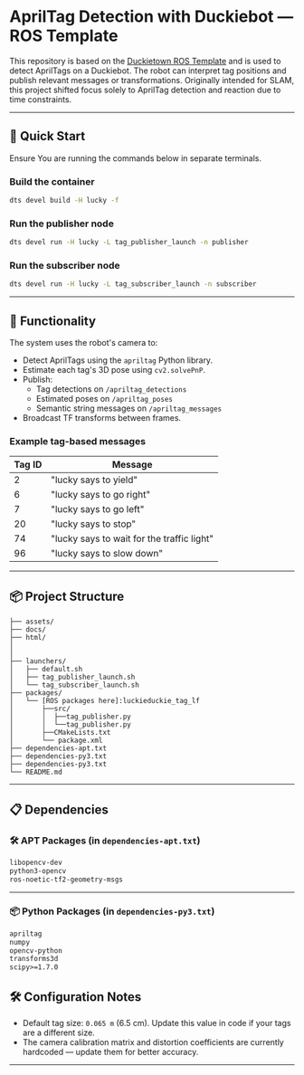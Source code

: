 # AprilTag Detection with Duckiebot — ROS Template

This repository is based on the [Duckietown ROS Template](https://github.com/duckietown/template-ros) and is used to detect AprilTags on a Duckiebot. The robot can interpret tag positions and publish relevant messages or transformations. Originally intended for SLAM, this project shifted focus solely to AprilTag detection and reaction due to time constraints.

---

## 🚀 Quick Start

Ensure You are running the commands below in separate terminals.

### Build the container

```bash
dts devel build -H lucky -f
```

### Run the publisher node

```bash
dts devel run -H lucky -L tag_publisher_launch -n publisher
```

### Run the subscriber node

```bash
dts devel run -H lucky -L tag_subscriber_launch -n subscriber
```

---

## 🧠 Functionality

The system uses the robot's camera to:

- Detect AprilTags using the `apriltag` Python library.
- Estimate each tag's 3D pose using `cv2.solvePnP`.
- Publish:
  - Tag detections on `/apriltag_detections`
  - Estimated poses on `/apriltag_poses`
  - Semantic string messages on `/apriltag_messages`
- Broadcast TF transforms between frames.

### Example tag-based messages

| Tag ID | Message |
|--------|---------|
| 2      | "lucky says to yield" |
| 6      | "lucky says to go right" |
| 7      | "lucky says to go left" |
| 20     | "lucky says to stop" |
| 74     | "lucky says to wait for the traffic light" |
| 96     | "lucky says to slow down" |

---

## 📦 Project Structure

```
├── assets/
├── docs/
├── html/ 
│  
│  
├── launchers/
│   ├── default.sh
│   ├── tag_publisher_launch.sh
│   └── tag_subscriber_launch.sh
├── packages/
│   └── [ROS packages here]:luckieduckie_tag_lf
│       ├──src/
│       │  ├──tag_publisher.py
│       │  └──tag_publisher.py
│       ├──CMakeLists.txt
│       └── package.xml
├── dependencies-apt.txt
├── dependencies-py3.txt
├── dependencies-py3.txt
└── README.md
```

---

## 📋 Dependencies


### 🛠 APT Packages (in `dependencies-apt.txt`)

```txt
libopencv-dev
python3-opencv
ros-noetic-tf2-geometry-msgs
```

---

### 📦 Python Packages (in `dependencies-py3.txt`)

```txt
apriltag
numpy
opencv-python
transforms3d
scipy>=1.7.0
```

## 🛠 Configuration Notes

- Default tag size: `0.065 m` (6.5 cm). Update this value in code if your tags are a different size.
- The camera calibration matrix and distortion coefficients are currently hardcoded — update them for better accuracy.

---

